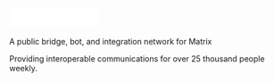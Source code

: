 ![logo](/assets/img/t2bot-banner.png)

A public bridge, bot, and integration network for Matrix

<div class="tagline">

Providing interoperable communications for over 25 thousand people weekly.

</div>
